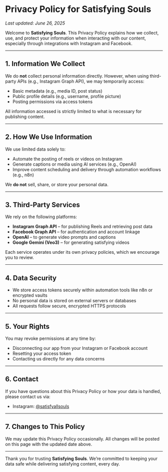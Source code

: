 # Privacy Policy for Satisfying Souls

_Last updated: June 26, 2025_

Welcome to **Satisfying Souls**. This Privacy Policy explains how we collect, use, and protect your information when interacting with our content, especially through integrations with Instagram and Facebook.

---

## 1. Information We Collect

We do **not** collect personal information directly. However, when using third-party APIs (e.g., Instagram Graph API), we may temporarily access:

- Basic metadata (e.g., media ID, post status)
- Public profile details (e.g., username, profile picture)
- Posting permissions via access tokens

All information accessed is strictly limited to what is necessary for publishing content.

---

## 2. How We Use Information

We use limited data solely to:
- Automate the posting of reels or videos on Instagram
- Generate captions or media using AI services (e.g., OpenAI)
- Improve content scheduling and delivery through automation workflows (e.g., n8n)

We **do not** sell, share, or store your personal data.

---

## 3. Third-Party Services

We rely on the following platforms:

- **Instagram Graph API** – for publishing Reels and retrieving post data
- **Facebook Graph API** – for authentication and account linkage
- **OpenAI** – to generate video prompts and captions
- **Google Gemini (Veo3)** – for generating satisfying videos

Each service operates under its own privacy policies, which we encourage you to review.

---

## 4. Data Security

- We store access tokens securely within automation tools like n8n or encrypted vaults
- No personal data is stored on external servers or databases
- All requests follow secure, encrypted HTTPS protocols

---

## 5. Your Rights

You may revoke permissions at any time by:
- Disconnecting our app from your Instagram or Facebook account
- Resetting your access token
- Contacting us directly for any data concerns

---

## 6. Contact

If you have questions about this Privacy Policy or how your data is handled, please contact us via:

- Instagram: [@satisfyallsouls](https://instagram.com/satisfyallsouls)

---

## 7. Changes to This Policy

We may update this Privacy Policy occasionally. All changes will be posted on this page with the updated date above.

---

Thank you for trusting **Satisfying Souls**. We’re committed to keeping your data safe while delivering satisfying content, every day.
